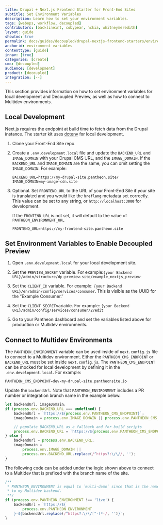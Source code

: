 ```yaml
---
title: Drupal + Next.js Frontend Starter for Front-End Sites
subtitle: Set Environment Variables
description: Learn how to set your environment variables.
tags: [webops, workflow, decoupled]
contributors: [backlineint, cobypear, hckia, whitneymeredith]
layout: guide
showtoc: true
permalink: docs/guides/decoupled/drupal-nextjs-frontend-starters/environment-variables
anchorid: environment-variables
contenttype: [guide]
innav: [true]
categories: [create]
cms: [decoupled]
audience: [development]
product: [decoupled]
integration: [--]
---
```


This section provides information on how to set environment variables for local development and Decoupled Preview, as well as how to connect to Multidev environments.

## Local Development

Next.js requires the endpoint at build time to fetch data from the Drupal instance. The starter kit uses [dotenv](https://www.npmjs.com/package/dotenv) for local development.

1. Clone your Front-End Site repo.

1. Create a `.env.development.local` file and update the `BACKEND_URL` and `IMAGE_DOMAIN` with your Drupal CMS URL, and the `IMAGE_DOMAIN`. If the `BACKEND_URL` and `IMAGE_DOMAIN` are the same, you can omit setting the `IMAGE_DOMAIN`. For example:

	```bash{promptUser: user}
	BACKEND_URL=https://my-drupal-site.pantheon.site/
	IMAGE_DOMAIN=my-image-cdn.site
	```

1. Optional. Set `FRONTEND_URL` to the URL of your Front-End Site if your site is translated and you would like the `hreflang` metadata set correctly. This value can be set to any string, or `http://localhost:3000` for development.

	<Alert title="Note"  type="info" >

	If the `FRONTEND_URL` is not set, it will default to the value of
	`PANTHEON_ENVIRONMENT_URL`

	</Alert>

	```bash{promptUser: user}
	FRONTEND_URL=https://my-frontend-site.pantheon.site
	```

## Set Environment Variables to Enable Decoupled Preview

1. Open `.env.development.local` for your local development site.

1. Set the `PREVIEW_SECRET` variable. For example:`{your Backend URL}/admin/structure/dp-preview-site/example_nextjs_preview`

1. Set the `CLIENT_ID` variable. For example: `{your Backend URL}/en/admin/config/services/consumer`. This is visible as the UUID for the “Example Consumer.”

1. Set the `CLIENT_SECRET`variable. For example: `{your Backend URL}/admin/config/services/consumer/2/edit`

1. Go to your Pantheon dashboard and set the variables listed above for production or Multidev environments.

## Connect to Multidev Environments

The `PANTHEON_ENVIRONMENT` variable can be used inside of `next.config.js` file to connect to a Multidev environment. Either the `PANTHEON_CMS_ENDPOINT` or `BACKEND_URL` must be set inside `next.config.js`. The `PANTHEON_CMS_ENDPOINT` can be mocked for local development by defining it in the `.env.development.local`. For example:

```bash{promptUser: user}
PANTHEON_CMS_ENDPOINT=dev-my-drupal-site.pantheonsite.io
```

Update the `backendUrl`. Note that `PANTHEON_ENVIRONMENT` includes a PR number or integration branch name in the example below.

```js
let backendUrl, imageDomain;
if (process.env.BACKEND_URL === undefined) {
	backendUrl = `https://${process.env.PANTHEON_CMS_ENDPOINT}`;
	imageDomain = process.env.IMAGE_DOMAIN || process.env.PANTHEON_CMS_ENDPOINT;

	// populate BACKEND_URL as a fallback and for build scripts
	process.env.BACKEND_URL = `https://${process.env.PANTHEON_CMS_ENDPOINT}`;
} else {
	backendUrl = process.env.BACKEND_URL;
	imageDomain =
		process.env.IMAGE_DOMAIN ||
		process.env.BACKEND_URL.replace(/^https?:\/\//, '');
}
```


The following code can be added under the logic shown above to connect to a Multidev that is prefixed with the branch name of the site.

```js
/**
 * PANTHEON_ENVIRONMENT is equal to `multi-demo` since that is the name of my branch. I will use this variable to create a `backendUrl` which points
 * to my Multidev backend.
 **/
if (process.env.PANTHEON_ENVIRONMENT !== 'live') {
	backendUrl = `https://${
		process.env.PANTHEON_ENVIRONMENT
	}-${backendUrl.replace(/^https?:\/\/[^-]*-/, '')}`;
}
```